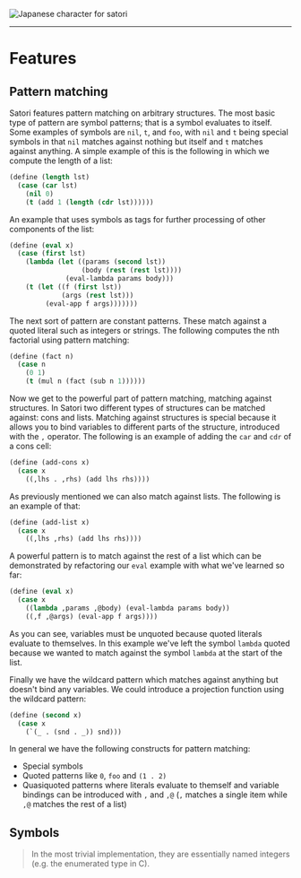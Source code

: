 ![Japanese character for *satori*](https://upload.wikimedia.org/wikipedia/commons/thumb/d/df/Satori.svg/105px-Satori.svg.png)

---

# Features

## Pattern matching
Satori features pattern matching on arbitrary structures. The most basic type of
pattern are symbol patterns; that is a symbol evaluates to itself. Some examples
of symbols are `nil`, `t`, and `foo`, with `nil` and `t` being special symbols
in that `nil` matches against nothing but itself and `t` matches against
anything. A simple example of this is the following in which we compute the
length of a list:

```lisp
(define (length lst)
  (case (car lst)
    (nil 0)
    (t (add 1 (length (cdr lst))))))
```

An example that uses symbols as tags for further processing of other components
of the list:

```lisp
(define (eval x)
  (case (first lst)
    (lambda (let ((params (second lst))
                  (body (rest (rest lst))))
              (eval-lambda params body)))
    (t (let ((f (first lst))
             (args (rest lst)))
         (eval-app f args)))))))
```

The next sort of pattern are constant patterns. These match against a quoted
literal such as integers or strings. The following computes the nth factorial
using pattern matching:

```lisp
(define (fact n)
  (case n
    (0 1)
    (t (mul n (fact (sub n 1))))))
```

Now we get to the powerful part of pattern matching, matching against
structures. In Satori two different types of structures can be matched against:
cons and lists. Matching against structures is special because it allows you to
bind variables to different parts of the structure, introduced with the `,`
operator. The following is an example of adding the `car` and `cdr` of a cons
cell:

```lisp
(define (add-cons x)
  (case x
    ((,lhs . ,rhs) (add lhs rhs))))
```

As previously mentioned we can also match against lists. The following is an
example of that:

```lisp
(define (add-list x)
  (case x
    ((,lhs ,rhs) (add lhs rhs))))
```

A powerful pattern is to match against the rest of a list which can be
demonstrated by refactoring our `eval` example with what we've learned so far:

```lisp
(define (eval x)
  (case x
    ((lambda ,params ,@body) (eval-lambda params body))
    ((,f ,@args) (eval-app f args))))
```

As you can see, variables must be unquoted because quoted literals evaluate to
themselves. In this example we've left the symbol `lambda` quoted because we
wanted to match against the symbol `lambda` at the start of the list.

Finally we have the wildcard pattern which matches against anything but doesn't bind any variables. We could introduce a projection function using the wildcard pattern:

```lisp
(define (second x)
  (case x
    (`(_ . (snd . _)) snd)))
```

In general we have the following constructs for pattern matching:

* Special symbols 
* Quoted patterns like `0`, `foo` and `(1 . 2)`
* Quasiquoted patterns where literals evaluate to themself and variable bindings
  can be introduced with `,` and `,@` (`,` matches a single item while `,@`
  matches the rest of a list)

## Symbols
> In the most trivial implementation, they are essentially named integers (e.g.
> the enumerated type in C).

